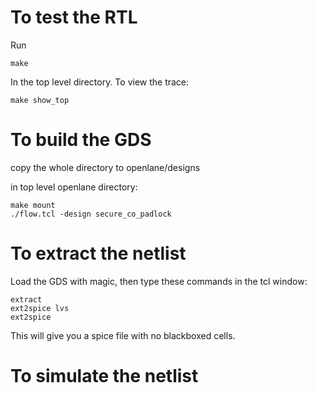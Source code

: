 # To test the RTL

Run

    make

In the top level directory. To view the trace:

    make show_top

# To build the GDS

copy the whole directory to openlane/designs

in top level openlane directory:

    make mount
    ./flow.tcl -design secure_co_padlock

# To extract the netlist

Load the GDS with magic, then type these commands in the tcl window:

    extract
    ext2spice lvs
    ext2spice

This will give you a spice file with no blackboxed cells.

# To simulate the netlist
